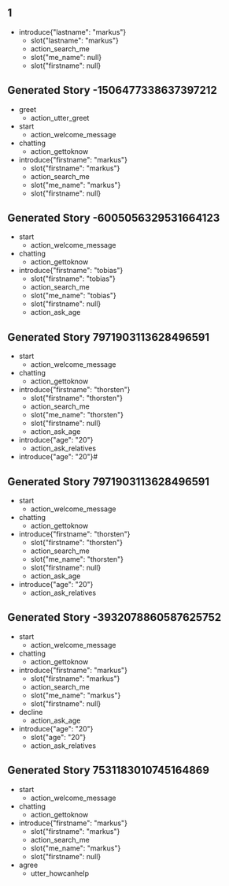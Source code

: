 ## 1
* introduce{"lastname": "markus"}
    - slot{"lastname": "markus"}
    - action_search_me
    - slot{"me_name": null}
    - slot{"firstname": null}

## Generated Story -1506477338637397212
* greet
    - action_utter_greet
* start
    - action_welcome_message
* chatting
    - action_gettoknow
* introduce{"firstname": "markus"}
    - slot{"firstname": "markus"}
    - action_search_me
    - slot{"me_name": "markus"}
    - slot{"firstname": null}
    
## Generated Story -6005056329531664123
* start
    - action_welcome_message
* chatting
    - action_gettoknow
* introduce{"firstname": "tobias"}
    - slot{"firstname": "tobias"}
    - action_search_me
    - slot{"me_name": "tobias"}
    - slot{"firstname": null}
    - action_ask_age


## Generated Story 7971903113628496591
* start
    - action_welcome_message
* chatting
    - action_gettoknow
* introduce{"firstname": "thorsten"}
    - slot{"firstname": "thorsten"}
    - action_search_me
    - slot{"me_name": "thorsten"}
    - slot{"firstname": null}
    - action_ask_age
* introduce{"age": "20"}
    - action_ask_relatives
* introduce{"age": "20"}#



## Generated Story 7971903113628496591
* start
    - action_welcome_message
* chatting
    - action_gettoknow
* introduce{"firstname": "thorsten"}
    - slot{"firstname": "thorsten"}
    - action_search_me
    - slot{"me_name": "thorsten"}
    - slot{"firstname": null}
    - action_ask_age
* introduce{"age": "20"}
    - action_ask_relatives

## Generated Story -3932078860587625752
* start
    - action_welcome_message
* chatting
    - action_gettoknow
* introduce{"firstname": "markus"}
    - slot{"firstname": "markus"}
    - action_search_me
    - slot{"me_name": "markus"}
    - slot{"firstname": null}
* decline
    - action_ask_age
* introduce{"age": "20"}
    - slot{"age": "20"}
    - action_ask_relatives

## Generated Story 7531183010745164869
* start
    - action_welcome_message
* chatting
    - action_gettoknow
* introduce{"firstname": "markus"}
    - slot{"firstname": "markus"}
    - action_search_me
    - slot{"me_name": "markus"}
    - slot{"firstname": null}
* agree
    - utter_howcanhelp
    

